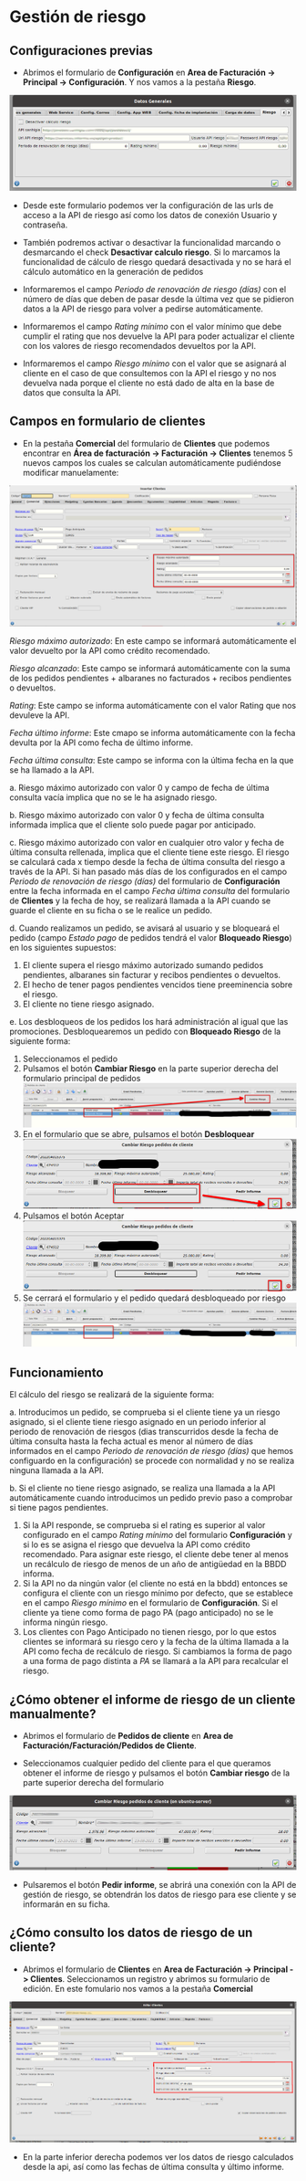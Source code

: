 # Gestión de riesgo

## Configuraciones previas

* Abrimos el formulario de **Configuración** en **Area de Facturación -> Principal -> Configuración**. Y nos vamos a la pestaña **Riesgo**. 

![Configuración riesgo](./img/configuracionriesgo.png)

* Desde este formulario podemos ver la configuración de las urls de acceso a la API de riesgo así como los datos de conexión Usuario y contraseña. 

* También podremos activar o desactivar la funcionalidad marcando o desmarcando el check **Desactivar calculo riesgo**. Si lo marcamos la funcionalidad de cálculo de riesgo quedará desactivada y no se hará el cálculo automático en la generación de pedidos

* Informaremos el campo *Periodo de renovación de riesgo (días)* con el número de días que deben de pasar desde la última vez que se pidieron datos a la API de riesgo para volver a pedirse automáticamente.

* Informaremos el campo *Rating mínimo* con el valor mínimo que debe cumplir el rating que nos devuelve la API para poder actualizar el cliente con los valores de riesgo recomendados devueltos por la API.

* Informaremos el campo *Riesgo mínimo* con el valor que se asignará al cliente en el caso de que consultemos con la API el riesgo y no nos devuelva nada porque el cliente no está dado de alta en la base de datos que consulta la API.

## Campos en formulario de clientes
* En la pestaña **Comercial** del formulario de **Clientes** que podemos encontrar en **Área de facturación -> Facturación -> Clientes** tenemos 5 nuevos campos los cuales se calculan automáticamente pudiéndose modificar manuelamente:

![Campos en clientes](./img/formclientes_riesgo.png)

*Riesgo máximo autorizado*: En este campo se informará automáticamente el valor devuelto por la API como crédito recomendado.    

*Riesgo alcanzado*: Este campo se informará automáticamente con la suma de los pedidos pendientes + albaranes no facturados + recibos pendientes o devueltos.

*Rating*: Este campo se informa automáticamente con el valor Rating que nos devuleve la API.  

*Fecha último informe*: Este cmapo se informa automáticamente con la fecha devulta por la API como fecha de último informe.

*Fecha última consulta*: Este campo se informa con la última fecha en la que se ha llamado a la API. 

a. Riesgo máximo autorizado con valor 0 y campo de fecha de última consulta vacía implica que no se le ha asignado riesgo.

b. Riesgo máximo autorizado con valor 0 y fecha de última consulta informada implica que el cliente solo puede pagar por anticipado.

c. Riesgo máximo autorizado con valor en cualquier otro valor y fecha de última consulta rellenada, implica que el cliente tiene este riesgo. El riesgo se calculará cada x tiempo desde la fecha de última consulta del riesgo a través de la API. Si han pasado más días de los configurados en el campo *Periodo de renovación de riesgo (días)* del formulario de **Configuración** entre la fecha informada en el campo *Fecha última consulta* del formulario de **Clientes** y la fecha de hoy, se realizará llamada a la API cuando se guarde el cliente en su ficha o se le realice un pedido.

d. Cuando realizamos un pedido, se avisará al usuario y se bloqueará el pedido (campo *Estado pago* de pedidos tendrá el valor **Bloqueado Riesgo**) en los siguientes supuestos:

1. El cliente supera el riesgo máximo autorizado sumando pedidos pendientes, albaranes sin facturar y recibos pendientes o devueltos.
2. El hecho de tener pagos pendientes vencidos tiene preeminencia sobre el riesgo.
3. El cliente no tiene riesgo asignado.

e. Los desbloqueos de los pedidos los hará administración al igual que las promociones. Desbloquearemos un pedido con **Bloqueado Riesgo** de la siguiente forma:

1. Seleccionamos el pedido
2. Pulsamos el botón **Cambiar Riesgo** en la parte superior derecha del formulario principal de pedidos
![Riesgo en pedidos 1](./img/formmasterpedidos_riesgo1.png)
3. En el formulario que se abre, pulsamos el botón **Desbloquear**
![Riesgo en pedidos 2](./img/formmasterpedidos_riesgo2.png)
4. Pulsamos el botón Aceptar
![Riesgo en pedidos 3](./img/formmasterpedidos_riesgo3.png)
5. Se cerrará el formulario y el pedido quedará desbloqueado por riesgo
![Riesgo en pedidos 4](./img/formmasterpedidos_riesgo4.png)

## Funcionamiento

El cálculo del riesgo se realizará de la siguiente forma:

a. Introducimos un pedido, se comprueba si el cliente tiene ya un riesgo asignado, si el cliente tiene riesgo asignado en un periodo inferior al periodo de renovación de riesgos (dias transcurridos desde la fecha de última consulta hasta la fecha actual es menor al número de días informados en el campo *Periodo de renovación de riesgo (días)* que hemos configuardo en la configuración) se procede con normalidad y no se realiza ninguna llamada a la API.

b. Si el cliente no tiene riesgo asignado, se realiza una llamada a la API automáticamente cuando introducimos un pedido previo paso a comprobar si tiene pagos pendientes.

1. Si la API responde, se comprueba si el rating es superior al valor configurado en el campo *Rating mínimo* del formulario **Configuración** y si lo es se asigna el riesgo que devuelva la API como crédito recomendado. Para asignar este riesgo, el cliente debe tener al menos un recálculo de riesgo de menos de un año de antigüedad en la BBDD informa.
2. Si la API no da ningún valor (el cliente no está en la bbdd) entonces se configura el cliente con un riesgo mínimo por defecto, que se establece en el campo *Riesgo mínimo* en el formulario de **Configuración**. Si el cliente ya tiene como forma de pago PA (pago anticipado) no se le informa ningún riesgo.
3. Los clientes con Pago Anticipado no tienen riesgo, por lo que estos clientes se informará su riesgo cero y la fecha de la última llamada a la API como fecha de recálculo de riesgo. Si cambiamos la forma de pago a una forma de pago distinta a *PA* se llamará a la API para recalcular el riesgo.

## ¿Cómo obtener el informe de riesgo de un cliente manualmente?

* Abrimos el formulario de **Pedidos de cliente** en **Area de Facturación/Facturación/Pedidos de Cliente**.

* Seleccionamos cualquier pedido del cliente para el que queramos obtener el informe de riesgo y pulsamos el botón **Cambiar riesgo** de la parte superior derecha del formulario

![Obtener informe de riesgo manualmente](./img/cambiarriesgo.png)

* Pulsaremos el botón **Pedir informe**, se abrirá una conexión con la API de gestión de riesgo, se obtendrán los datos de riesgo para ese cliente y se informarán en su ficha.

## ¿Cómo consulto los datos de riesgo de un cliente?

* Abrimos el formulario de **Clientes** en **Area de Facturación -> Principal -> Clientes**. Seleccionamos un registro y abrimos su formulario de edición. En este fomulario nos vamos a la pestaña **Comercial**

![Consulta riesgo en clientes](./img/riesgoclientes.png)

* En la parte inferior derecha podemos ver los datos de riesgo calculados desde la api, así como las fechas de última consulta y último informe.